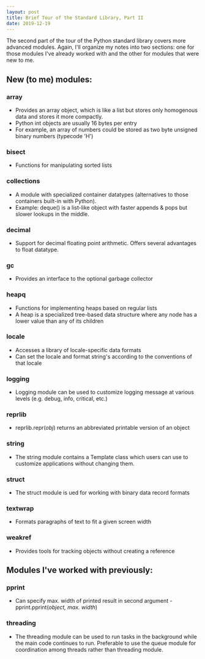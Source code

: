 ```yaml
---
layout: post
title: Brief Tour of the Standard Library, Part II
date: 2019-12-19
---
```


The second part of the tour of the Python standard library covers more advanced modules. Again, I'll organize my notes into two sections: one for those modules I've already worked with and the other for modules that were new to me. 

## New (to me) modules:
### array
* Provides an array object, which is like a list but stores only homogenous data and stores it more compactly.
* Python int objects are usually 16 bytes per entry
* For example, an array of numbers could be stored as two byte unsigned binary numbers (typecode 'H')

### bisect
* Functions for manipulating sorted lists

### collections
* A module with specialized container datatypes (alternatives to those containers built-in with Python).
* Example: deque() is a list-like object with faster appends & pops but slower lookups in the middle.

### decimal
* Support for decimal floating point arithmetic. Offers several advantages to float datatype.

### gc
* Provides an interface to the optional garbage collector

### heapq
* Functions for implementing heaps based on regular lists
* A heap is a specialized tree-based data structure where any node has a lower value than any of its children

### locale
* Accesses a library of locale-specific data formats
* Can set the locale and format string's according to the conventions of that locale

### logging
* Logging module can be used to customize logging message at various levels (e.g. debug, info, critical, etc.)

### reprlib
* reprlib.repr(*obj*) returns an abbreviated printable version of an object

### string
* The string module contains a Template class which users can use to customize applications without changing them.  

### struct
* The struct module is ued for working with binary data record formats

### textwrap
* Formats paragraphs of text to fit a given screen width

### weakref
* Provides tools for tracking objects without creating a reference

## Modules I've worked with previously:
### pprint
* Can specify max. width of printed result in second argument - pprint.pprint(*object, max. width*)

### threading
* The threading module can be used to run tasks in the background while the main code continues to run. Preferable to use the  queue module for coordination among threads rather than threading module. 

